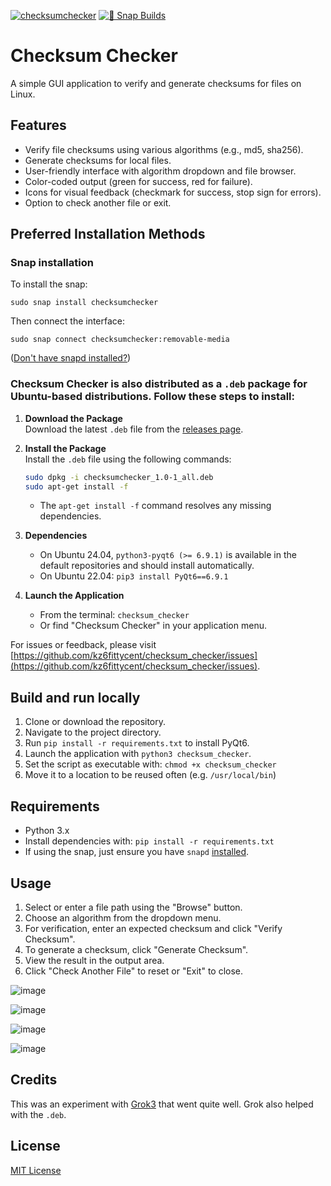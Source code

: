 [![checksumchecker](https://snapcraft.io/checksumchecker/badge.svg)](https://snapcraft.io/checksumchecker) [![🧪 Snap Builds](https://github.com/kz6fittycent/checksum_checker/actions/workflows/test-snap-can-build.yml/badge.svg)](https://github.com/kz6fittycent/checksum_checker/actions/workflows/test-snap-can-build.yml)

# Checksum Checker

A simple GUI application to verify and generate checksums for files on Linux.

## Features
- Verify file checksums using various algorithms (e.g., md5, sha256).
- Generate checksums for local files.
- User-friendly interface with algorithm dropdown and file browser.
- Color-coded output (green for success, red for failure).
- Icons for visual feedback (checkmark for success, stop sign for errors).
- Option to check another file or exit.

## Preferred Installation Methods

### Snap installation

To install the snap:

    sudo snap install checksumchecker
   
Then connect the interface:

    sudo snap connect checksumchecker:removable-media

([Don't have snapd installed?](https://snapcraft.io/docs/core/install))


### Checksum Checker is also distributed as a `.deb` package for Ubuntu-based distributions. Follow these steps to install:

1. **Download the Package**  
   Download the latest `.deb` file from the [releases page](https://github.com/kz6fittycent/checksum_checker/releases).

2. **Install the Package**  
   Install the `.deb` file using the following commands:
   ```bash
   sudo dpkg -i checksumchecker_1.0-1_all.deb
   sudo apt-get install -f
   ```
   - The `apt-get install -f` command resolves any missing dependencies.

3. **Dependencies**  
   - On Ubuntu 24.04, `python3-pyqt6 (>= 6.9.1)` is available in the default repositories and should install automatically.
   - On Ubuntu 22.04: `pip3 install PyQt6==6.9.1`


4. **Launch the Application**  
   - From the terminal: `checksum_checker`
   - Or find "Checksum Checker" in your application menu.

For issues or feedback, please visit [https://github.com/kz6fittycent/checksum_checker/issues](https://github.com/kz6fittycent/checksum_checker/issues).

## Build and run locally
1. Clone or download the repository.
2. Navigate to the project directory.
3. Run `pip install -r requirements.txt` to install PyQt6.
4. Launch the application with `python3 checksum_checker`.
5. Set the script as executable with: `chmod +x checksum_checker`
6. Move it to a location to be reused often (e.g. `/usr/local/bin`)

## Requirements
- Python 3.x
- Install dependencies with: `pip install -r requirements.txt`
- If using the snap, just ensure you have `snapd` [installed](https://snapcraft.io/docs/core/install). 

## Usage
1. Select or enter a file path using the "Browse" button.
2. Choose an algorithm from the dropdown menu.
3. For verification, enter an expected checksum and click "Verify Checksum".
4. To generate a checksum, click "Generate Checksum".
5. View the result in the output area.
6. Click "Check Another File" to reset or "Exit" to close.

![image](https://github.com/user-attachments/assets/f9ac9539-7ed6-4edd-8170-a88861646fd4)

![image](https://github.com/user-attachments/assets/c1f01d26-2010-4314-ae83-805bec80916a)

![image](https://github.com/user-attachments/assets/b75a13d1-1bda-4137-8fa3-808f930ba658)

![image](https://github.com/user-attachments/assets/1cdf0e19-cfb4-4515-9ac7-8cb21eadc2a1)


## Credits

This was an experiment with [Grok3](https://grok.com/) that went quite well. Grok also helped with the `.deb`.

## License
[MIT License](https://github.com/kz6fittycent/checksum_checker/blob/main/LICENSE)

